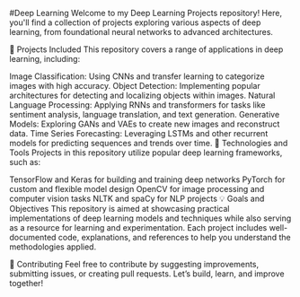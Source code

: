 #Deep Learning
Welcome to my Deep Learning Projects repository! Here, you'll find a collection of projects exploring various aspects of deep learning, from foundational neural networks to advanced architectures.

🧠 Projects Included
This repository covers a range of applications in deep learning, including:

Image Classification: Using CNNs and transfer learning to categorize images with high accuracy.
Object Detection: Implementing popular architectures for detecting and localizing objects within images.
Natural Language Processing: Applying RNNs and transformers for tasks like sentiment analysis, language translation, and text generation.
Generative Models: Exploring GANs and VAEs to create new images and reconstruct data.
Time Series Forecasting: Leveraging LSTMs and other recurrent models for predicting sequences and trends over time.
🚀 Technologies and Tools
Projects in this repository utilize popular deep learning frameworks, such as:

TensorFlow and Keras for building and training deep networks
PyTorch for custom and flexible model design
OpenCV for image processing and computer vision tasks
NLTK and spaCy for NLP projects
💡 Goals and Objectives
This repository is aimed at showcasing practical implementations of deep learning models and techniques while also serving as a resource for learning and experimentation. Each project includes well-documented code, explanations, and references to help you understand the methodologies applied.

👥 Contributing
Feel free to contribute by suggesting improvements, submitting issues, or creating pull requests. Let’s build, learn, and improve together!

